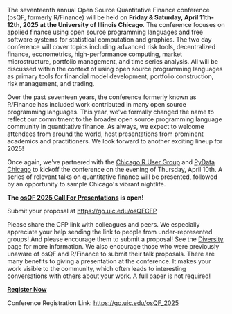 The seventeenth annual Open Source Quantitative Finance conference (osQF, formerly R/Finance) will be held on **Friday & Saturday, April 11th-12th, 2025 at the University of Illinois Chicago**. The conference focuses on applied finance using open source programming languages and free software systems for statistical computation and graphics. The two day conference will cover topics including advanced risk tools, decentralized finance, econometrics, high-performance computing, market microstructure, portfolio management, and time series analysis. All will be discussed within the context of using open source programming languages as primary tools for financial model development, portfolio construction, risk management, and trading.

Over the past seventeen years, the conference formerly known as R/Finance has included work contributed in many open source programming languages. This year, we've formally changed the name to reflect our commitment to the broader open source programming language community in quantitative finance. As always, we expect to welcome attendees from around the world, host presentations from prominent academics and practitioners. We look forward to another exciting lineup for 2025!

Once again, we've partnered with the [Chicago R User Group](https://www.meetup.com/chicago-r-user-group/) and [PyData Chicago](https://www.meetup.com/pydatachi/) to kickoff the conference on the evening of Thursday, April 10th. A series of relevant talks on quantitative finance will be presented, followed by an opportunity to sample Chicago's vibrant nightlife.

**The [osQF 2025 Call For Presentations](https://go.uic.edu/osQFCFP "osQF 2025") is open!**

Submit your proposal at https://go.uic.edu/osQFCFP

Please share the CFP link with colleagues and peers. We especially appreciate your help sending the link to people from under-represented groups! And please encourage them to submit a proposal! See the [Diversity](/diversity) page for more information. We also encourage those who were previously unaware of osQF and R/Finance to submit their talk proposals. There are many benefits to giving a presentation at the conference. It makes your work visible to the community, which often leads to interesting conversations with others about your work. A full paper is not required!



**[Register Now](https://go.uic.edu/osQF_2025 "osQF 2025")**

Conference Registration Link:
https://go.uic.edu/osQF_2025

